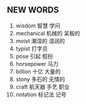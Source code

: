 ## NEW WORDS

1. wisdom 智慧 学问
2. mechanical 机械的 呆板的
3. moist 潮湿的 湿润的
4. typist 打字员
5. pose 引起 假扮
6. horsepower 马力
7. billion 十亿 大量的
8. stony 多石的 无情的
9. craft 航天器 手艺 职业
10. notation 标记法 记号
